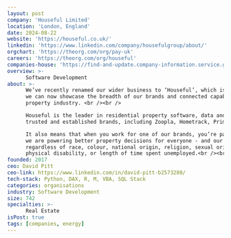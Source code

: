```yaml
---
layout: post
company: 'Houseful Limited'
location: 'London, England'
date: 2024-08-22
website: 'https://houseful.co.uk/'
linkedin: 'https://www.linkedin.com/company/housefulgroup/about/'
orgchart: 'https://theorg.com/org/pay-uk'
careers: 'https://theorg.com/org/houseful'
companies-house: 'https://find-and-update.company-information.service.gov.uk/company/11632420'
overview: >-
      Software Development
about: >-
      We’ve recently renamed our wider business to ‘Houseful’, which is why the name might be new to you. By doing so, 
      we can now showcase the breadth of our brands and connected capabilities that are driving progress in the 
      property industry. <br /><br />

      Houseful is the leader in residential property software, data and insight - owning and operating a family of 
      trusted and established brands, including Zoopla, Hometrack, Prime Location, Mojo, Alto and Calcasa.<br /><br />

      It also means that when you work for one of our brands, you’re part of something much bigger. At Houseful, 
      we are powering better property decisions for everyone - and our door is always open to new applicants, 
      regardless of race, colour, national origin, religion, sexual orientation, gender, gender identity, age, 
      physical disability, or length of time spent unemployed.<br /><br />
founded: 2017
ceo: David Pitt
ceo-link: https://www.linkedin.com/in/david-pitt-b2573280/
tech-stack: Python, DAX, R, M, VBA, SQL Stack
categories: organisations
industry: Software Development
size: 742
specialties: >-
      Real Estate
isPost: true
tags: [companies, energy]
---
```


